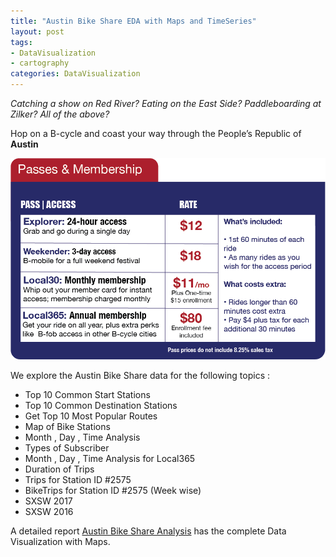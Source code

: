 ```yaml
---
title: "Austin Bike Share EDA with Maps and TimeSeries"
layout: post
tags:
- DataVisualization
- cartography
categories: DataVisualization
---
```


*Catching a show on Red River? Eating on the East Side? Paddleboarding at Zilker? All of the above?*

Hop on a B-cycle and coast your way through the People’s Republic of **Austin**

![Start Riding](images/AustinBikeShare/Rates.png)

We explore the Austin Bike Share data for the following topics :                       


* Top 10 Common Start Stations                                    
* Top 10 Common Destination Stations                        
* Get Top 10 Most Popular Routes                            
* Map of Bike Stations                            
* Month , Day , Time Analysis                          
* Types of Subscriber                                    
* Month , Day , Time Analysis for Local365                      
* Duration of Trips                           
* Trips for Station ID #2575                            
* BikeTrips for Station ID #2575 (Week wise)                   
* SXSW 2017                           
* SXSW 2016                         




A detailed report [Austin Bike Share Analysis](https://www.kaggle.com/ambarish/austin-bike-eda-heatmaps-timeseries) has the complete Data Visualization with Maps.                 

